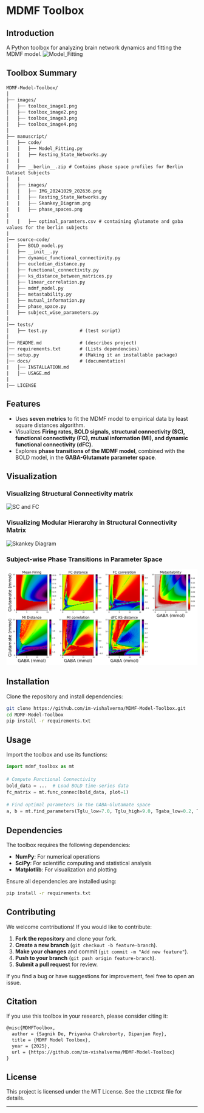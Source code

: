 # MDMF Toolbox

## Introduction
A Python toolbox for analyzing brain network dynamics and fitting the MDMF model.
![Model_Fitting](https://github.com/im-vishalverma/MDMF-Model-Toolbox/blob/main/images/toolbox_image2.png)

## Toolbox Summary

```plaintext
MDMF-Model-Toolbox/
│
├── images/
│   ├── toolbox_image1.png
│   ├── toolbox_image2.png
│   ├── toolbox_image3.png
│   ├── toolbox_image4.png
│
├── manuscript/
│   ├── code/
│   │   ├── Model_Fitting.py
│   │   ├── Resting_State_Networks.py
|   |
│   ├── __berlin__.zip # Contains phase space profiles for Berlin Dataset Subjects 
│   |
│   ├── images/
│   │   ├── IMG_20241029_202636.png
│   │   ├── Resting_State_Networks.py
|   |   ├── Skankey_Diagram.png
|   |   ├── phase_spaces.png
|
|   |   ├── optimal_paramters.csv # containing glutamate and gaba values for the berlin subjects
|
│── source-code/
│   ├── BOLD_model.py
│   ├── __init__.py        
│   ├── dynamic_functional_connectivity.py
│   ├── eucledian_distance.py
│   ├── functional_connectivity.py
│   ├── ks_distance_between_matrices.py
│   ├── linear_correlation.py
│   ├── mdmf_model.py
│   ├── metastability.py
│   ├── mutual_information.py
│   ├── phase_space.py
│   ├── subject_wise_parameters.py
│
│── tests/
│   ├── test.py            # (test script)
│
│── README.md              # (describes project)
│── requirements.txt       # (Lists dependencies)
│── setup.py               # (Making it an installable package)
│── docs/                  # (documentation)
|   │── INSTALLATION.md    
|   │── USAGE.md
|
|── LICENSE
```

## Features
- Uses **seven metrics** to fit the MDMF model to empirical data by least square distances algorithm.
- Visualizes **Firing rates, BOLD signals, structural connectivity (SC), functional connectivity (FC), mutual information (MI), and dynamic functional connectivity (dFC).**
- Explores **phase transitions of the MDMF model**, combined with the BOLD model, in the **GABA-Glutamate parameter space**.

## Visualization

### Visualizing Structural Connectivity matrix 
![SC and FC](https://github.com/im-vishalverma/MDMF-Model-Toolbox/blob/main/images/sc_berlin_image.png)
### Visualizing Modular Hierarchy in Structural Connectivity Matrix
![Skankey Diagram](https://github.com/im-vishalverma/MDMF-Model-Toolbox/blob/main/manuscript/images/Skankey_Diagram.png)
### Subject-wise Phase Transitions in Parameter Space
![Subject specific Phase Space](manuscript/images/phase_spaces.png)


## Installation

Clone the repository and install dependencies:

```bash
git clone https://github.com/im-vishalverma/MDMF-Model-Toolbox.git
cd MDMF-Model-Toolbox
pip install -r requirements.txt
```

## Usage

Import the toolbox and use its functions:

```python
import mdmf_toolbox as mt

# Compute Functional Connectivity
bold_data = ...  # Load BOLD time-series data
fc_matrix = mt.func_connec(bold_data, plot=1)

# Find optimal parameters in the GABA-Glutamate space
a, b = mt.find_parameters(Tglu_low=7.0, Tglu_high=9.0, Tgaba_low=0.2, Tgaba_high=0.5, discreteness=0.05, sc=sc_matrix, num_min=10.0, method='RK4')
```

## Dependencies
The toolbox requires the following dependencies:

- **NumPy**: For numerical operations
- **SciPy**: For scientific computing and statistical analysis
- **Matplotlib**: For visualization and plotting

Ensure all dependencies are installed using:

```bash
pip install -r requirements.txt
```

## Contributing
We welcome contributions! If you would like to contribute:

1. **Fork the repository** and clone your fork.
2. **Create a new branch** (`git checkout -b feature-branch`).
3. **Make your changes** and commit (`git commit -m "Add new feature"`).
4. **Push to your branch** (`git push origin feature-branch`).
5. **Submit a pull request** for review.

If you find a bug or have suggestions for improvement, feel free to open an issue.

## Citation
If you use this toolbox in your research, please consider citing it:

```
@misc{MDMFToolbox,
  author = {Sagnik De, Priyanka Chakroborty, Dipanjan Roy},
  title = {MDMF Model Toolbox},
  year = {2025},
  url = {https://github.com/im-vishalverma/MDMF-Model-Toolbox}
}
```

## License
This project is licensed under the MIT License. See the `LICENSE` file for details.

---



